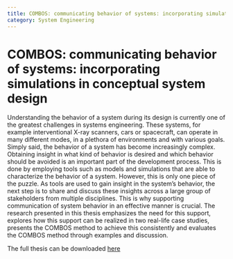```yaml
---
title: COMBOS: communicating behavior of systems: incorporating simulations in conceptual system design
category: System Engineering
---
```



# COMBOS: communicating behavior of systems: incorporating simulations in conceptual system design

Understanding the behavior of a system during its design is currently one of the greatest challenges in systems engineering. These systems, for example interventional X-ray scanners, cars or spacecraft, can operate in many different modes, in a plethora of environments and with various goals. Simply said, the behavior of a system has become increasingly complex. Obtaining insight in what kind of behavior is desired and which behavior should be avoided is an important part of the development process. This is done by employing tools such as models and simulations that are able to characterize the behavior of a system. However, this is only one piece of the puzzle. As tools are used to gain insight in the system’s behavior, the next step is to share and discuss these insights across a large group of stakeholders from multiple disciplines. This is why supporting communication of system behavior in an effective manner is crucial. The research presented in this thesis emphasizes the need for this support, explores how this support can be realized in two real-life case studies, presents the COMBOS method to achieve this consistently and evaluates the COMBOS method through examples and discussion.

The full thesis can be downloaded [here](https://research.utwente.nl/en/publications/combos-communicating-behavior-of-systems-incorporating-simulation)


